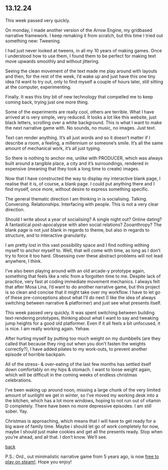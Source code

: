 ## 13.12.24

This week passed very quickly.

On monday, I made another version of the Arrow Engine, my gridbased narrative framework. I keep remaking it from scratch, but this time I tried out something new: Tweening.

I had just never looked at tweens, in all my 10 years of making games. Once I understood how to use them, I found them to be perfect for making text move upwards smoothly and without jittering. 

Seeing the clean movement of the text made me play around with layouts and then, for the rest of the week, I’d wake up and just have this one tiny idea I’d want to try out, only to find myself a couple of hours later, still sitting at the computer, experimenting.

Finally. It was this tiny bit of new technology that compelled me to keep coming back, trying just one more thing.

Some of the experiments are really cool, others are terrible. What I have arrived at is very simple, very reduced. It looks a lot like this website, just black letters, scrolling over a white background. This is what I want to make the next narrative game with. No sounds, no music, no images. Just text.

Text can render anything. It’s all just words and so it doesn’t matter if I describe a room, a feeling, a millennium or someone’s smile. It’s all the same amount of mechanical work, it’s all just typing.

So there is nothing to anchor me, unlike with PRODUCER, which was always built around a tangible place, a city and it’s surroundings, rendered in expensive (meaning that they took a long time to create) images.

Now that I have constructed the way to display my interactive blank page, I realise that it is, of course, a blank page. I could put anything there and I find myself, once more, without desire to express something specific.

The general thematic direction I am thinking in is socialising. Talking. Conversing. Relationships. Interfacing with people. This is not a very clear direction.

Should I write about a year of socialising? A single night out? Online dating? A fantastical post-apocalypse with alien social relations? Zooanthropy? The blank page is not just blank in regards to theme, but also in regards to structure, and to interactive granularity.

I am pretty lost in this vast possibility space and I find nothing withing myself to anchor myself to. Well, that will come with time, as long as I don’t try to force it too hard. Obsessing over these abstract problems will not lead anywhere, I think.

I’ve also been playing around with an old arcade-y prototype again, something that feels like a relic from a forgotten time to me. Despite lack of practice, very fast at coding immediate movement mechanics. I always felt that after Mosa Lina, I’d want to do another narrative game, but this project is so clean and concise that it might take over my workflow. I have to let go of these pre-conceptions about what I’ll do next (I like the idea of always switching between narrative & platformer) and just see what presents itself.

This week passed very quickly. It was spent switching between building text-rendering prototypes, thinking about what I want to say and tweaking jump heights for a good old platformer. Even if it all feels a bit unfocused, it is nice. I am really working again. Yehaw.

After hurting myself by putting too much weight on my dumbbells (are they called that because they ring out when you don’t fasten the weights correctly?), I have added pilates to my work-outs, to prevent another episode of horrible backpain.

All of the stress- & over-eating of the last few months has settled itself down comfortably on my hips & stomach. I want to loose weight again, which will be difficult in the coming weeks of endless christmas celebrations.

I’ve been waking up around noon, missing a large chunk of the very limited amount of sunlight we get in winter, so I’ve moved my working desk into a the kitchen, which has a lot more windows, hoping to not run out of vitamin D completely. There have been no more depressive episodes. I am still sober. Yay.

Christmas is approaching, which means that I will have to get ready for a big wave of family time. Maybe i should let go of work completely for now, maybe I should just make cookies and get all the presents ready. Stop when you’re ahead, and all that. I don’t know. We’ll see.

[back](blogagain)

P.S.: Ord., out minimalistic narrative game from 5 years ago, is now [free to play on steam!](https://store.steampowered.com/app/1079000/Ord). Hope you enjoy!
